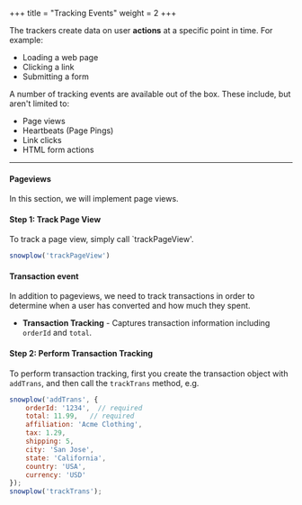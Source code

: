 +++
title = "Tracking Events"
weight = 2
+++

The trackers create data on user **actions** at a specific point in time. For example:

- Loading a web page
- Clicking a link
- Submitting a form

A number of tracking events are available out of the box. These include, but aren't limited to:

- Page views
- Heartbeats (Page Pings)
- Link clicks
- HTML form actions

***

#### Pageviews
In this section, we will implement page views.

#### **Step 1:** Track Page View
To track a page view, simply call `trackPageView'.

```javascript
snowplow('trackPageView')
```


#### Transaction event
In addition to pageviews, we need to track transactions in order to determine when a user has converted and how much they spent.

- **Transaction Tracking** - Captures transaction information including `orderId` and `total`.

####  **Step 2:** Perform Transaction Tracking
To perform transaction tracking, first you create the transaction object with `addTrans`, and then call the `trackTrans` method, e.g.

```javascript
snowplow('addTrans', {
    orderId: '1234',  // required
    total: 11.99,   // required
    affiliation: 'Acme Clothing', 
    tax: 1.29,
    shipping: 5,
    city: 'San Jose',
    state: 'California',
    country: 'USA',
    currency: 'USD'
});
snowplow('trackTrans');
```
